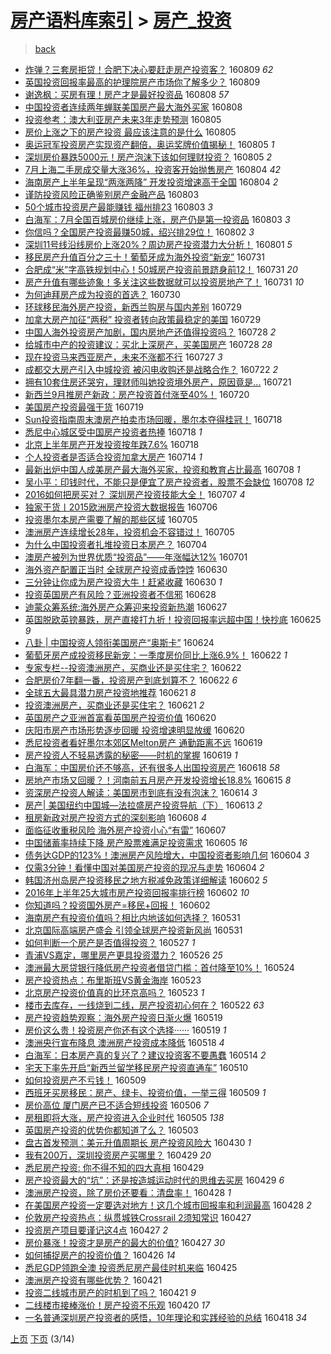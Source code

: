 [房产语料库索引](../../README.md)  > [房产_投资](房产_投资.md)
====
> [back](../README.md)

- [炸弹？三套房拒贷！合肥下决心要赶走房产投资客？](http://jkwz.applinzi.com/ittc/6864412606844109829.html#%E7%82%B8%E5%BC%B9%EF%BC%9F%E4%B8%89%E5%A5%97%E6%88%BF%E6%8B%92%E8%B4%B7%EF%BC%81%E5%90%88%E8%82%A5%E4%B8%8B%E5%86%B3%E5%BF%83%E8%A6%81%E8%B5%B6%E8%B5%B0%E6%88%BF%E4%BA%A7%E6%8A%95%E8%B5%84%E5%AE%A2%EF%BC%9F) 160809 *62* 
- [英国投资回报率最高的护理院房产市场你了解多少？](http://jkwz.applinzi.com/ittc/6864347863479485445.html#%E8%8B%B1%E5%9B%BD%E6%8A%95%E8%B5%84%E5%9B%9E%E6%8A%A5%E7%8E%87%E6%9C%80%E9%AB%98%E7%9A%84%E6%8A%A4%E7%90%86%E9%99%A2%E6%88%BF%E4%BA%A7%E5%B8%82%E5%9C%BA%E4%BD%A0%E4%BA%86%E8%A7%A3%E5%A4%9A%E5%B0%91%EF%BC%9F) 160809  
- [谢逸枫：买房有理！房产才是最好投资品](http://jkwz.applinzi.com/ittc/6864132420646994948.html#%E8%B0%A2%E9%80%B8%E6%9E%AB%EF%BC%9A%E4%B9%B0%E6%88%BF%E6%9C%89%E7%90%86%EF%BC%81%E6%88%BF%E4%BA%A7%E6%89%8D%E6%98%AF%E6%9C%80%E5%A5%BD%E6%8A%95%E8%B5%84%E5%93%81) 160808 *57* 
- [中国投资者连续两年蝉联美国房产最大海外买家](http://jkwz.applinzi.com/ittc/6863938115009528837.html#%E4%B8%AD%E5%9B%BD%E6%8A%95%E8%B5%84%E8%80%85%E8%BF%9E%E7%BB%AD%E4%B8%A4%E5%B9%B4%E8%9D%89%E8%81%94%E7%BE%8E%E5%9B%BD%E6%88%BF%E4%BA%A7%E6%9C%80%E5%A4%A7%E6%B5%B7%E5%A4%96%E4%B9%B0%E5%AE%B6) 160808  
- [投资参考：澳大利亚房产未来3年走势预测](http://jkwz.applinzi.com/ittc/6862942185233843205.html#%E6%8A%95%E8%B5%84%E5%8F%82%E8%80%83%EF%BC%9A%E6%BE%B3%E5%A4%A7%E5%88%A9%E4%BA%9A%E6%88%BF%E4%BA%A7%E6%9C%AA%E6%9D%A53%E5%B9%B4%E8%B5%B0%E5%8A%BF%E9%A2%84%E6%B5%8B) 160805  
- [房价上涨之下的房产投资 最应该注意的是什么](http://jkwz.applinzi.com/ittc/6862919221905982468.html#%E6%88%BF%E4%BB%B7%E4%B8%8A%E6%B6%A8%E4%B9%8B%E4%B8%8B%E7%9A%84%E6%88%BF%E4%BA%A7%E6%8A%95%E8%B5%84+%E6%9C%80%E5%BA%94%E8%AF%A5%E6%B3%A8%E6%84%8F%E7%9A%84%E6%98%AF%E4%BB%80%E4%B9%88) 160805  
- [奥运冠军投资房产实现资产翻倍，奥运奖牌价值揭秘！](http://jkwz.applinzi.com/ittc/6862889797898732549.html#%E5%A5%A5%E8%BF%90%E5%86%A0%E5%86%9B%E6%8A%95%E8%B5%84%E6%88%BF%E4%BA%A7%E5%AE%9E%E7%8E%B0%E8%B5%84%E4%BA%A7%E7%BF%BB%E5%80%8D%EF%BC%8C%E5%A5%A5%E8%BF%90%E5%A5%96%E7%89%8C%E4%BB%B7%E5%80%BC%E6%8F%AD%E7%A7%98%EF%BC%81) 160805 *1* 
- [深圳房价暴跌5000元！房产泡沫下该如何理财投资？](http://jkwz.applinzi.com/ittc/6862863074914206725.html#%E6%B7%B1%E5%9C%B3%E6%88%BF%E4%BB%B7%E6%9A%B4%E8%B7%8C5000%E5%85%83%EF%BC%81%E6%88%BF%E4%BA%A7%E6%B3%A1%E6%B2%AB%E4%B8%8B%E8%AF%A5%E5%A6%82%E4%BD%95%E7%90%86%E8%B4%A2%E6%8A%95%E8%B5%84%EF%BC%9F) 160805 *2* 
- [7月上海二手房成交量大涨36%，投资客开始抛售房产](http://jkwz.applinzi.com/ittc/6862615115144365061.html#7%E6%9C%88%E4%B8%8A%E6%B5%B7%E4%BA%8C%E6%89%8B%E6%88%BF%E6%88%90%E4%BA%A4%E9%87%8F%E5%A4%A7%E6%B6%A836%25%EF%BC%8C%E6%8A%95%E8%B5%84%E5%AE%A2%E5%BC%80%E5%A7%8B%E6%8A%9B%E5%94%AE%E6%88%BF%E4%BA%A7) 160804 *42* 
- [海南房产上半年呈现“两涨两降” 开发投资增速高于全国](http://jkwz.applinzi.com/ittc/6862545417149088772.html#%E6%B5%B7%E5%8D%97%E6%88%BF%E4%BA%A7%E4%B8%8A%E5%8D%8A%E5%B9%B4%E5%91%88%E7%8E%B0%E2%80%9C%E4%B8%A4%E6%B6%A8%E4%B8%A4%E9%99%8D%E2%80%9D+%E5%BC%80%E5%8F%91%E6%8A%95%E8%B5%84%E5%A2%9E%E9%80%9F%E9%AB%98%E4%BA%8E%E5%85%A8%E5%9B%BD) 160804 *2* 
- [谨防投资风险正确鉴别房产金融产品](http://jkwz.applinzi.com/ittc/6862242965610824709.html#%E8%B0%A8%E9%98%B2%E6%8A%95%E8%B5%84%E9%A3%8E%E9%99%A9%E6%AD%A3%E7%A1%AE%E9%89%B4%E5%88%AB%E6%88%BF%E4%BA%A7%E9%87%91%E8%9E%8D%E4%BA%A7%E5%93%81) 160803  
- [50个城市投资房产最能赚钱 福州排23](http://jkwz.applinzi.com/ittc/6862197575331087365.html#50%E4%B8%AA%E5%9F%8E%E5%B8%82%E6%8A%95%E8%B5%84%E6%88%BF%E4%BA%A7%E6%9C%80%E8%83%BD%E8%B5%9A%E9%92%B1+%E7%A6%8F%E5%B7%9E%E6%8E%9223) 160803 *3* 
- [白海军：7月全国百城房价继续上涨，房产仍是第一投资品](http://jkwz.applinzi.com/ittc/6861852906478896133.html#%E7%99%BD%E6%B5%B7%E5%86%9B%EF%BC%9A7%E6%9C%88%E5%85%A8%E5%9B%BD%E7%99%BE%E5%9F%8E%E6%88%BF%E4%BB%B7%E7%BB%A7%E7%BB%AD%E4%B8%8A%E6%B6%A8%EF%BC%8C%E6%88%BF%E4%BA%A7%E4%BB%8D%E6%98%AF%E7%AC%AC%E4%B8%80%E6%8A%95%E8%B5%84%E5%93%81) 160803 *3* 
- [你信吗？全国房产投资最赚50城，绍兴排29位！](http://jkwz.applinzi.com/ittc/6861892570417988612.html#%E4%BD%A0%E4%BF%A1%E5%90%97%EF%BC%9F%E5%85%A8%E5%9B%BD%E6%88%BF%E4%BA%A7%E6%8A%95%E8%B5%84%E6%9C%80%E8%B5%9A50%E5%9F%8E%EF%BC%8C%E7%BB%8D%E5%85%B4%E6%8E%9229%E4%BD%8D%EF%BC%81) 160802 *3* 
- [深圳11号线沿线房价上涨20%？周边房产投资潜力大分析！](http://jkwz.applinzi.com/ittc/6861443923783975941.html#%E6%B7%B1%E5%9C%B311%E5%8F%B7%E7%BA%BF%E6%B2%BF%E7%BA%BF%E6%88%BF%E4%BB%B7%E4%B8%8A%E6%B6%A820%25%EF%BC%9F%E5%91%A8%E8%BE%B9%E6%88%BF%E4%BA%A7%E6%8A%95%E8%B5%84%E6%BD%9C%E5%8A%9B%E5%A4%A7%E5%88%86%E6%9E%90%EF%BC%81) 160801 *5* 
- [移民房产升值百分之三十！葡萄牙成为海外投资“新宠”](http://jkwz.applinzi.com/ittc/6861164095931417604.html#%E7%A7%BB%E6%B0%91%E6%88%BF%E4%BA%A7%E5%8D%87%E5%80%BC%E7%99%BE%E5%88%86%E4%B9%8B%E4%B8%89%E5%8D%81%EF%BC%81%E8%91%A1%E8%90%84%E7%89%99%E6%88%90%E4%B8%BA%E6%B5%B7%E5%A4%96%E6%8A%95%E8%B5%84%E2%80%9C%E6%96%B0%E5%AE%A0%E2%80%9D) 160731  
- [合肥成“米”字高铁规划中心！50城房产投资前景跻身前12！](http://jkwz.applinzi.com/ittc/6861149916201747461.html#%E5%90%88%E8%82%A5%E6%88%90%E2%80%9C%E7%B1%B3%E2%80%9D%E5%AD%97%E9%AB%98%E9%93%81%E8%A7%84%E5%88%92%E4%B8%AD%E5%BF%83%EF%BC%8150%E5%9F%8E%E6%88%BF%E4%BA%A7%E6%8A%95%E8%B5%84%E5%89%8D%E6%99%AF%E8%B7%BB%E8%BA%AB%E5%89%8D12%EF%BC%81) 160731 *20* 
- [房产升值有哪些迹象！多关注这些数据就可以投资房地产了！](http://jkwz.applinzi.com/ittc/6860945675797398532.html#%E6%88%BF%E4%BA%A7%E5%8D%87%E5%80%BC%E6%9C%89%E5%93%AA%E4%BA%9B%E8%BF%B9%E8%B1%A1%EF%BC%81%E5%A4%9A%E5%85%B3%E6%B3%A8%E8%BF%99%E4%BA%9B%E6%95%B0%E6%8D%AE%E5%B0%B1%E5%8F%AF%E4%BB%A5%E6%8A%95%E8%B5%84%E6%88%BF%E5%9C%B0%E4%BA%A7%E4%BA%86%EF%BC%81) 160731 *10* 
- [为何迪拜房产成为投资的首选？](http://jkwz.applinzi.com/ittc/6860282042872497156.html#%E4%B8%BA%E4%BD%95%E8%BF%AA%E6%8B%9C%E6%88%BF%E4%BA%A7%E6%88%90%E4%B8%BA%E6%8A%95%E8%B5%84%E7%9A%84%E9%A6%96%E9%80%89%EF%BC%9F) 160730  
- [环球移民海外房产投资，新西兰购房与国内差别](http://jkwz.applinzi.com/ittc/6860269496002151429.html#%E7%8E%AF%E7%90%83%E7%A7%BB%E6%B0%91%E6%B5%B7%E5%A4%96%E6%88%BF%E4%BA%A7%E6%8A%95%E8%B5%84%EF%BC%8C%E6%96%B0%E8%A5%BF%E5%85%B0%E8%B4%AD%E6%88%BF%E4%B8%8E%E5%9B%BD%E5%86%85%E5%B7%AE%E5%88%AB) 160729  
- [加拿大房产加征“两税” 投资者转向政策最稳定的美国](http://jkwz.applinzi.com/ittc/6860247472567485445.html#%E5%8A%A0%E6%8B%BF%E5%A4%A7%E6%88%BF%E4%BA%A7%E5%8A%A0%E5%BE%81%E2%80%9C%E4%B8%A4%E7%A8%8E%E2%80%9D+%E6%8A%95%E8%B5%84%E8%80%85%E8%BD%AC%E5%90%91%E6%94%BF%E7%AD%96%E6%9C%80%E7%A8%B3%E5%AE%9A%E7%9A%84%E7%BE%8E%E5%9B%BD) 160729  
- [中国人海外投资房产加剧，国内房地产还值得投资吗？](http://jkwz.applinzi.com/ittc/6859857188994155524.html#%E4%B8%AD%E5%9B%BD%E4%BA%BA%E6%B5%B7%E5%A4%96%E6%8A%95%E8%B5%84%E6%88%BF%E4%BA%A7%E5%8A%A0%E5%89%A7%EF%BC%8C%E5%9B%BD%E5%86%85%E6%88%BF%E5%9C%B0%E4%BA%A7%E8%BF%98%E5%80%BC%E5%BE%97%E6%8A%95%E8%B5%84%E5%90%97%EF%BC%9F) 160728 *2* 
- [给城市中产的投资建议：买北上深房产，买美国房产](http://jkwz.applinzi.com/ittc/6859582984742765572.html#%E7%BB%99%E5%9F%8E%E5%B8%82%E4%B8%AD%E4%BA%A7%E7%9A%84%E6%8A%95%E8%B5%84%E5%BB%BA%E8%AE%AE%EF%BC%9A%E4%B9%B0%E5%8C%97%E4%B8%8A%E6%B7%B1%E6%88%BF%E4%BA%A7%EF%BC%8C%E4%B9%B0%E7%BE%8E%E5%9B%BD%E6%88%BF%E4%BA%A7) 160728 *28* 
- [现在投资马来西亚房产，未来不涨都不行](http://jkwz.applinzi.com/ittc/6859493815299343364.html#%E7%8E%B0%E5%9C%A8%E6%8A%95%E8%B5%84%E9%A9%AC%E6%9D%A5%E8%A5%BF%E4%BA%9A%E6%88%BF%E4%BA%A7%EF%BC%8C%E6%9C%AA%E6%9D%A5%E4%B8%8D%E6%B6%A8%E9%83%BD%E4%B8%8D%E8%A1%8C) 160727 *3* 
- [成都交大房产引入中城投资 被闪电收购还是战略合作？](http://jkwz.applinzi.com/ittc/6857799694910227461.html#%E6%88%90%E9%83%BD%E4%BA%A4%E5%A4%A7%E6%88%BF%E4%BA%A7%E5%BC%95%E5%85%A5%E4%B8%AD%E5%9F%8E%E6%8A%95%E8%B5%84+%E8%A2%AB%E9%97%AA%E7%94%B5%E6%94%B6%E8%B4%AD%E8%BF%98%E6%98%AF%E6%88%98%E7%95%A5%E5%90%88%E4%BD%9C%EF%BC%9F) 160722 *2* 
- [拥有10套住房还哭穷，理财师叫她投资境外房产，原因竟是...](http://jkwz.applinzi.com/ittc/6857354310329041925.html#%E6%8B%A5%E6%9C%8910%E5%A5%97%E4%BD%8F%E6%88%BF%E8%BF%98%E5%93%AD%E7%A9%B7%EF%BC%8C%E7%90%86%E8%B4%A2%E5%B8%88%E5%8F%AB%E5%A5%B9%E6%8A%95%E8%B5%84%E5%A2%83%E5%A4%96%E6%88%BF%E4%BA%A7%EF%BC%8C%E5%8E%9F%E5%9B%A0%E7%AB%9F%E6%98%AF...) 160721  
- [新西兰9月推房产新政：房产投资首付涨至40%！](http://jkwz.applinzi.com/ittc/6856983173313070085.html#%E6%96%B0%E8%A5%BF%E5%85%B09%E6%9C%88%E6%8E%A8%E6%88%BF%E4%BA%A7%E6%96%B0%E6%94%BF%EF%BC%9A%E6%88%BF%E4%BA%A7%E6%8A%95%E8%B5%84%E9%A6%96%E4%BB%98%E6%B6%A8%E8%87%B340%25%EF%BC%81) 160720  
- [美国房产投资最强干货](http://jkwz.applinzi.com/ittc/6856516445428777989.html#%E7%BE%8E%E5%9B%BD%E6%88%BF%E4%BA%A7%E6%8A%95%E8%B5%84%E6%9C%80%E5%BC%BA%E5%B9%B2%E8%B4%A7) 160719  
- [Sun投资指南周末澳房产拍卖市场回暖，墨尔本夺得桂冠！](http://jkwz.applinzi.com/ittc/6856270979516597253.html#Sun%E6%8A%95%E8%B5%84%E6%8C%87%E5%8D%97%E5%91%A8%E6%9C%AB%E6%BE%B3%E6%88%BF%E4%BA%A7%E6%8B%8D%E5%8D%96%E5%B8%82%E5%9C%BA%E5%9B%9E%E6%9A%96%EF%BC%8C%E5%A2%A8%E5%B0%94%E6%9C%AC%E5%A4%BA%E5%BE%97%E6%A1%82%E5%86%A0%EF%BC%81) 160718  
- [悉尼中心城区受中国房产投资者热捧](http://jkwz.applinzi.com/ittc/6856250514697880581.html#%E6%82%89%E5%B0%BC%E4%B8%AD%E5%BF%83%E5%9F%8E%E5%8C%BA%E5%8F%97%E4%B8%AD%E5%9B%BD%E6%88%BF%E4%BA%A7%E6%8A%95%E8%B5%84%E8%80%85%E7%83%AD%E6%8D%A7) 160718 *1* 
- [北京上半年房产开发投资按年跌7.6%](http://jkwz.applinzi.com/ittc/6856107083359060996.html#%E5%8C%97%E4%BA%AC%E4%B8%8A%E5%8D%8A%E5%B9%B4%E6%88%BF%E4%BA%A7%E5%BC%80%E5%8F%91%E6%8A%95%E8%B5%84%E6%8C%89%E5%B9%B4%E8%B7%8C7.6%25) 160718  
- [个人投资者是否适合投资加拿大房产](http://jkwz.applinzi.com/ittc/6854640794933396485.html#%E4%B8%AA%E4%BA%BA%E6%8A%95%E8%B5%84%E8%80%85%E6%98%AF%E5%90%A6%E9%80%82%E5%90%88%E6%8A%95%E8%B5%84%E5%8A%A0%E6%8B%BF%E5%A4%A7%E6%88%BF%E4%BA%A7) 160714 *1* 
- [最新出炉中国人成美房产最大海外买家，投资和教育占比最高](http://jkwz.applinzi.com/ittc/6852505378000208901.html#%E6%9C%80%E6%96%B0%E5%87%BA%E7%82%89%E4%B8%AD%E5%9B%BD%E4%BA%BA%E6%88%90%E7%BE%8E%E6%88%BF%E4%BA%A7%E6%9C%80%E5%A4%A7%E6%B5%B7%E5%A4%96%E4%B9%B0%E5%AE%B6%EF%BC%8C%E6%8A%95%E8%B5%84%E5%92%8C%E6%95%99%E8%82%B2%E5%8D%A0%E6%AF%94%E6%9C%80%E9%AB%98) 160708 *1* 
- [吴小平：印钱时代，不能只是便宜了房产投资者，股票不会缺位](http://jkwz.applinzi.com/ittc/6852477025880900613.html#%E5%90%B4%E5%B0%8F%E5%B9%B3%EF%BC%9A%E5%8D%B0%E9%92%B1%E6%97%B6%E4%BB%A3%EF%BC%8C%E4%B8%8D%E8%83%BD%E5%8F%AA%E6%98%AF%E4%BE%BF%E5%AE%9C%E4%BA%86%E6%88%BF%E4%BA%A7%E6%8A%95%E8%B5%84%E8%80%85%EF%BC%8C%E8%82%A1%E7%A5%A8%E4%B8%8D%E4%BC%9A%E7%BC%BA%E4%BD%8D) 160708 *12* 
- [2016如何把房买对？ 深圳房产投资技能大全！](http://jkwz.applinzi.com/ittc/6852172722918130692.html#2016%E5%A6%82%E4%BD%95%E6%8A%8A%E6%88%BF%E4%B9%B0%E5%AF%B9%EF%BC%9F+%E6%B7%B1%E5%9C%B3%E6%88%BF%E4%BA%A7%E6%8A%95%E8%B5%84%E6%8A%80%E8%83%BD%E5%A4%A7%E5%85%A8%EF%BC%81) 160707 *4* 
- [独家干货丨2015欧洲房产投资大数据报告](http://jkwz.applinzi.com/ittc/6848091087541109764.html#%E7%8B%AC%E5%AE%B6%E5%B9%B2%E8%B4%A7%E4%B8%A82015%E6%AC%A7%E6%B4%B2%E6%88%BF%E4%BA%A7%E6%8A%95%E8%B5%84%E5%A4%A7%E6%95%B0%E6%8D%AE%E6%8A%A5%E5%91%8A) 160706  
- [投资墨尔本房产需要了解的那些区域](http://jkwz.applinzi.com/ittc/6851363058076877828.html#%E6%8A%95%E8%B5%84%E5%A2%A8%E5%B0%94%E6%9C%AC%E6%88%BF%E4%BA%A7%E9%9C%80%E8%A6%81%E4%BA%86%E8%A7%A3%E7%9A%84%E9%82%A3%E4%BA%9B%E5%8C%BA%E5%9F%9F) 160705  
- [澳洲房产连续增长28年，投资机会不容错过！](http://jkwz.applinzi.com/ittc/6851419300400989188.html#%E6%BE%B3%E6%B4%B2%E6%88%BF%E4%BA%A7%E8%BF%9E%E7%BB%AD%E5%A2%9E%E9%95%BF28%E5%B9%B4%EF%BC%8C%E6%8A%95%E8%B5%84%E6%9C%BA%E4%BC%9A%E4%B8%8D%E5%AE%B9%E9%94%99%E8%BF%87%EF%BC%81) 160705  
- [为什么中国投资者扎堆投资日本房产？](http://jkwz.applinzi.com/ittc/6851043023315796997.html#%E4%B8%BA%E4%BB%80%E4%B9%88%E4%B8%AD%E5%9B%BD%E6%8A%95%E8%B5%84%E8%80%85%E6%89%8E%E5%A0%86%E6%8A%95%E8%B5%84%E6%97%A5%E6%9C%AC%E6%88%BF%E4%BA%A7%EF%BC%9F) 160704  
- [澳房产被列为世界优质“投资品”——年涨幅达12%](http://jkwz.applinzi.com/ittc/6849890861328106501.html#%E6%BE%B3%E6%88%BF%E4%BA%A7%E8%A2%AB%E5%88%97%E4%B8%BA%E4%B8%96%E7%95%8C%E4%BC%98%E8%B4%A8%E2%80%9C%E6%8A%95%E8%B5%84%E5%93%81%E2%80%9D%E2%80%94%E2%80%94%E5%B9%B4%E6%B6%A8%E5%B9%85%E8%BE%BE12%25) 160701  
- [海外资产配置正当时 全球房产投资成香饽饽](http://jkwz.applinzi.com/ittc/6849455214188561413.html#%E6%B5%B7%E5%A4%96%E8%B5%84%E4%BA%A7%E9%85%8D%E7%BD%AE%E6%AD%A3%E5%BD%93%E6%97%B6+%E5%85%A8%E7%90%83%E6%88%BF%E4%BA%A7%E6%8A%95%E8%B5%84%E6%88%90%E9%A6%99%E9%A5%BD%E9%A5%BD) 160630  
- [三分钟让你成为房产投资大牛！赶紧收藏](http://jkwz.applinzi.com/ittc/6849425481140798469.html#%E4%B8%89%E5%88%86%E9%92%9F%E8%AE%A9%E4%BD%A0%E6%88%90%E4%B8%BA%E6%88%BF%E4%BA%A7%E6%8A%95%E8%B5%84%E5%A4%A7%E7%89%9B%EF%BC%81%E8%B5%B6%E7%B4%A7%E6%94%B6%E8%97%8F) 160630 *1* 
- [投资英国房产有风险？亚洲投资者不信邪](http://jkwz.applinzi.com/ittc/6848744707051750404.html#%E6%8A%95%E8%B5%84%E8%8B%B1%E5%9B%BD%E6%88%BF%E4%BA%A7%E6%9C%89%E9%A3%8E%E9%99%A9%EF%BC%9F%E4%BA%9A%E6%B4%B2%E6%8A%95%E8%B5%84%E8%80%85%E4%B8%8D%E4%BF%A1%E9%82%AA) 160628  
- [迪蒙众筹系统:海外房产众筹迎来投资新热潮](http://jkwz.applinzi.com/ittc/6848342872524588036.html#%E8%BF%AA%E8%92%99%E4%BC%97%E7%AD%B9%E7%B3%BB%E7%BB%9F%3A%E6%B5%B7%E5%A4%96%E6%88%BF%E4%BA%A7%E4%BC%97%E7%AD%B9%E8%BF%8E%E6%9D%A5%E6%8A%95%E8%B5%84%E6%96%B0%E7%83%AD%E6%BD%AE) 160627  
- [英国脱欧英镑暴跌，房产直接打九折！投资回报率远超中国！快抄底](http://jkwz.applinzi.com/ittc/6847703667108742149.html#%E8%8B%B1%E5%9B%BD%E8%84%B1%E6%AC%A7%E8%8B%B1%E9%95%91%E6%9A%B4%E8%B7%8C%EF%BC%8C%E6%88%BF%E4%BA%A7%E7%9B%B4%E6%8E%A5%E6%89%93%E4%B9%9D%E6%8A%98%EF%BC%81%E6%8A%95%E8%B5%84%E5%9B%9E%E6%8A%A5%E7%8E%87%E8%BF%9C%E8%B6%85%E4%B8%AD%E5%9B%BD%EF%BC%81%E5%BF%AB%E6%8A%84%E5%BA%95) 160625 *9* 
- [八卦 | 中国投资人领衔美国房产“奥斯卡”](http://jkwz.applinzi.com/ittc/6847316163591406596.html#%E5%85%AB%E5%8D%A6+%7C+%E4%B8%AD%E5%9B%BD%E6%8A%95%E8%B5%84%E4%BA%BA%E9%A2%86%E8%A1%94%E7%BE%8E%E5%9B%BD%E6%88%BF%E4%BA%A7%E2%80%9C%E5%A5%A5%E6%96%AF%E5%8D%A1%E2%80%9D) 160624  
- [葡萄牙房产成投资移民新宠：一季度房价同比上涨6.9%！](http://jkwz.applinzi.com/ittc/6846593245416784901.html#%E8%91%A1%E8%90%84%E7%89%99%E6%88%BF%E4%BA%A7%E6%88%90%E6%8A%95%E8%B5%84%E7%A7%BB%E6%B0%91%E6%96%B0%E5%AE%A0%EF%BC%9A%E4%B8%80%E5%AD%A3%E5%BA%A6%E6%88%BF%E4%BB%B7%E5%90%8C%E6%AF%94%E4%B8%8A%E6%B6%A86.9%25%EF%BC%81) 160622 *1* 
- [专家专栏--投资澳洲房产，买商业还是买住宅？](http://jkwz.applinzi.com/ittc/6846120701689594885.html#%E4%B8%93%E5%AE%B6%E4%B8%93%E6%A0%8F--%E6%8A%95%E8%B5%84%E6%BE%B3%E6%B4%B2%E6%88%BF%E4%BA%A7%EF%BC%8C%E4%B9%B0%E5%95%86%E4%B8%9A%E8%BF%98%E6%98%AF%E4%B9%B0%E4%BD%8F%E5%AE%85%EF%BC%9F) 160622  
- [合肥房价7年翻一番，投资房产到底划算不？](http://jkwz.applinzi.com/ittc/6846489444647175172.html#%E5%90%88%E8%82%A5%E6%88%BF%E4%BB%B77%E5%B9%B4%E7%BF%BB%E4%B8%80%E7%95%AA%EF%BC%8C%E6%8A%95%E8%B5%84%E6%88%BF%E4%BA%A7%E5%88%B0%E5%BA%95%E5%88%92%E7%AE%97%E4%B8%8D%EF%BC%9F) 160622 *6* 
- [全球五大最具潜力房产投资地推荐](http://jkwz.applinzi.com/ittc/6846285885448127493.html#%E5%85%A8%E7%90%83%E4%BA%94%E5%A4%A7%E6%9C%80%E5%85%B7%E6%BD%9C%E5%8A%9B%E6%88%BF%E4%BA%A7%E6%8A%95%E8%B5%84%E5%9C%B0%E6%8E%A8%E8%8D%90) 160621 *8* 
- [投资澳洲房产，买商业还是买住宅？](http://jkwz.applinzi.com/ittc/6846102689976681477.html#%E6%8A%95%E8%B5%84%E6%BE%B3%E6%B4%B2%E6%88%BF%E4%BA%A7%EF%BC%8C%E4%B9%B0%E5%95%86%E4%B8%9A%E8%BF%98%E6%98%AF%E4%B9%B0%E4%BD%8F%E5%AE%85%EF%BC%9F) 160621 *2* 
- [英国房产之亚洲首富看英国房产投资价值](http://jkwz.applinzi.com/ittc/6845853343834178565.html#%E8%8B%B1%E5%9B%BD%E6%88%BF%E4%BA%A7%E4%B9%8B%E4%BA%9A%E6%B4%B2%E9%A6%96%E5%AF%8C%E7%9C%8B%E8%8B%B1%E5%9B%BD%E6%88%BF%E4%BA%A7%E6%8A%95%E8%B5%84%E4%BB%B7%E5%80%BC) 160620  
- [庆阳市房产市场形势逐步回暖 投资增速明显放缓](http://jkwz.applinzi.com/ittc/6845837620642579460.html#%E5%BA%86%E9%98%B3%E5%B8%82%E6%88%BF%E4%BA%A7%E5%B8%82%E5%9C%BA%E5%BD%A2%E5%8A%BF%E9%80%90%E6%AD%A5%E5%9B%9E%E6%9A%96+%E6%8A%95%E8%B5%84%E5%A2%9E%E9%80%9F%E6%98%8E%E6%98%BE%E6%94%BE%E7%BC%93) 160620  
- [悉尼投资者看好墨尔本郊区Melton房产 通勤距离不远](http://jkwz.applinzi.com/ittc/6845573791778079749.html#%E6%82%89%E5%B0%BC%E6%8A%95%E8%B5%84%E8%80%85%E7%9C%8B%E5%A5%BD%E5%A2%A8%E5%B0%94%E6%9C%AC%E9%83%8A%E5%8C%BAMelton%E6%88%BF%E4%BA%A7+%E9%80%9A%E5%8B%A4%E8%B7%9D%E7%A6%BB%E4%B8%8D%E8%BF%9C) 160619  
- [房产投资人不轻易透露的秘密——时机的掌握](http://jkwz.applinzi.com/ittc/6845566024883373060.html#%E6%88%BF%E4%BA%A7%E6%8A%95%E8%B5%84%E4%BA%BA%E4%B8%8D%E8%BD%BB%E6%98%93%E9%80%8F%E9%9C%B2%E7%9A%84%E7%A7%98%E5%AF%86%E2%80%94%E2%80%94%E6%97%B6%E6%9C%BA%E7%9A%84%E6%8E%8C%E6%8F%A1) 160619 *1* 
- [白海军：中国房价还不够高，还有很多人出国投资房产](http://jkwz.applinzi.com/ittc/6845083372438946821.html#%E7%99%BD%E6%B5%B7%E5%86%9B%EF%BC%9A%E4%B8%AD%E5%9B%BD%E6%88%BF%E4%BB%B7%E8%BF%98%E4%B8%8D%E5%A4%9F%E9%AB%98%EF%BC%8C%E8%BF%98%E6%9C%89%E5%BE%88%E5%A4%9A%E4%BA%BA%E5%87%BA%E5%9B%BD%E6%8A%95%E8%B5%84%E6%88%BF%E4%BA%A7) 160618 *58* 
- [房地产市场又回暖？！河南前五月房产开发投资增长18.8%](http://jkwz.applinzi.com/ittc/6844006916619240453.html#%E6%88%BF%E5%9C%B0%E4%BA%A7%E5%B8%82%E5%9C%BA%E5%8F%88%E5%9B%9E%E6%9A%96%EF%BC%9F%EF%BC%81%E6%B2%B3%E5%8D%97%E5%89%8D%E4%BA%94%E6%9C%88%E6%88%BF%E4%BA%A7%E5%BC%80%E5%8F%91%E6%8A%95%E8%B5%84%E5%A2%9E%E9%95%BF18.8%25) 160615 *8* 
- [资深房产投资人解读：美国房市到底有没有泡沫？](http://jkwz.applinzi.com/ittc/6843533798377260037.html#%E8%B5%84%E6%B7%B1%E6%88%BF%E4%BA%A7%E6%8A%95%E8%B5%84%E4%BA%BA%E8%A7%A3%E8%AF%BB%EF%BC%9A%E7%BE%8E%E5%9B%BD%E6%88%BF%E5%B8%82%E5%88%B0%E5%BA%95%E6%9C%89%E6%B2%A1%E6%9C%89%E6%B3%A1%E6%B2%AB%EF%BC%9F) 160614 *3* 
- [房产| 美国纽约中国城—法拉盛房产投资导航（下）](http://jkwz.applinzi.com/ittc/6843336470559196164.html#%E6%88%BF%E4%BA%A7%7C+%E7%BE%8E%E5%9B%BD%E7%BA%BD%E7%BA%A6%E4%B8%AD%E5%9B%BD%E5%9F%8E%E2%80%94%E6%B3%95%E6%8B%89%E7%9B%9B%E6%88%BF%E4%BA%A7%E6%8A%95%E8%B5%84%E5%AF%BC%E8%88%AA%EF%BC%88%E4%B8%8B%EF%BC%89) 160613 *2* 
- [租房新政对房产投资方式的深刻影响](http://jkwz.applinzi.com/ittc/6841300982709093381.html#%E7%A7%9F%E6%88%BF%E6%96%B0%E6%94%BF%E5%AF%B9%E6%88%BF%E4%BA%A7%E6%8A%95%E8%B5%84%E6%96%B9%E5%BC%8F%E7%9A%84%E6%B7%B1%E5%88%BB%E5%BD%B1%E5%93%8D) 160608 *4* 
- [面临征收重税风险 海外房产投资小心“有雷”](http://jkwz.applinzi.com/ittc/6840927141679858692.html#%E9%9D%A2%E4%B8%B4%E5%BE%81%E6%94%B6%E9%87%8D%E7%A8%8E%E9%A3%8E%E9%99%A9+%E6%B5%B7%E5%A4%96%E6%88%BF%E4%BA%A7%E6%8A%95%E8%B5%84%E5%B0%8F%E5%BF%83%E2%80%9C%E6%9C%89%E9%9B%B7%E2%80%9D) 160607  
- [中国储蓄率持续下降 房产股票难满足投资需求](http://jkwz.applinzi.com/ittc/6840189760802653189.html#%E4%B8%AD%E5%9B%BD%E5%82%A8%E8%93%84%E7%8E%87%E6%8C%81%E7%BB%AD%E4%B8%8B%E9%99%8D+%E6%88%BF%E4%BA%A7%E8%82%A1%E7%A5%A8%E9%9A%BE%E6%BB%A1%E8%B6%B3%E6%8A%95%E8%B5%84%E9%9C%80%E6%B1%82) 160605 *16* 
- [债务达GDP的123%！澳洲房产风险增大，中国投资者影响几何](http://jkwz.applinzi.com/ittc/6839889209258935301.html#%E5%80%BA%E5%8A%A1%E8%BE%BEGDP%E7%9A%84123%25%EF%BC%81%E6%BE%B3%E6%B4%B2%E6%88%BF%E4%BA%A7%E9%A3%8E%E9%99%A9%E5%A2%9E%E5%A4%A7%EF%BC%8C%E4%B8%AD%E5%9B%BD%E6%8A%95%E8%B5%84%E8%80%85%E5%BD%B1%E5%93%8D%E5%87%A0%E4%BD%95) 160604 *3* 
- [仅需3分钟！看懂中国对美国房产投资的现况与走势](http://jkwz.applinzi.com/ittc/6839843974709511172.html#%E4%BB%85%E9%9C%803%E5%88%86%E9%92%9F%EF%BC%81%E7%9C%8B%E6%87%82%E4%B8%AD%E5%9B%BD%E5%AF%B9%E7%BE%8E%E5%9B%BD%E6%88%BF%E4%BA%A7%E6%8A%95%E8%B5%84%E7%9A%84%E7%8E%B0%E5%86%B5%E4%B8%8E%E8%B5%B0%E5%8A%BF) 160604 *2* 
- [韩国济州岛房产投资移民之地方税减免政策详细解读](http://jkwz.applinzi.com/ittc/6839158981440046084.html#%E9%9F%A9%E5%9B%BD%E6%B5%8E%E5%B7%9E%E5%B2%9B%E6%88%BF%E4%BA%A7%E6%8A%95%E8%B5%84%E7%A7%BB%E6%B0%91%E4%B9%8B%E5%9C%B0%E6%96%B9%E7%A8%8E%E5%87%8F%E5%85%8D%E6%94%BF%E7%AD%96%E8%AF%A6%E7%BB%86%E8%A7%A3%E8%AF%BB) 160602 *5* 
- [2016年上半年25大城市房产投资回报率排行榜](http://jkwz.applinzi.com/ittc/6839150664634336261.html#2016%E5%B9%B4%E4%B8%8A%E5%8D%8A%E5%B9%B425%E5%A4%A7%E5%9F%8E%E5%B8%82%E6%88%BF%E4%BA%A7%E6%8A%95%E8%B5%84%E5%9B%9E%E6%8A%A5%E7%8E%87%E6%8E%92%E8%A1%8C%E6%A6%9C) 160602 *10* 
- [你知道吗？投资国外房产=移民+回报！](http://jkwz.applinzi.com/ittc/6839067399260996613.html#%E4%BD%A0%E7%9F%A5%E9%81%93%E5%90%97%EF%BC%9F%E6%8A%95%E8%B5%84%E5%9B%BD%E5%A4%96%E6%88%BF%E4%BA%A7%3D%E7%A7%BB%E6%B0%91%2B%E5%9B%9E%E6%8A%A5%EF%BC%81) 160602  
- [海南房产有投资价值吗？相比内地该如何选择？](http://jkwz.applinzi.com/ittc/6838392192330368005.html#%E6%B5%B7%E5%8D%97%E6%88%BF%E4%BA%A7%E6%9C%89%E6%8A%95%E8%B5%84%E4%BB%B7%E5%80%BC%E5%90%97%EF%BC%9F%E7%9B%B8%E6%AF%94%E5%86%85%E5%9C%B0%E8%AF%A5%E5%A6%82%E4%BD%95%E9%80%89%E6%8B%A9%EF%BC%9F) 160531  
- [北京国际高端房产盛会 引领全球房产投资新风尚](http://jkwz.applinzi.com/ittc/6838082281566372869.html#%E5%8C%97%E4%BA%AC%E5%9B%BD%E9%99%85%E9%AB%98%E7%AB%AF%E6%88%BF%E4%BA%A7%E7%9B%9B%E4%BC%9A+%E5%BC%95%E9%A2%86%E5%85%A8%E7%90%83%E6%88%BF%E4%BA%A7%E6%8A%95%E8%B5%84%E6%96%B0%E9%A3%8E%E5%B0%9A) 160531  
- [如何判断一个房产是否值得投资？](http://jkwz.applinzi.com/ittc/6836826476879807492.html#%E5%A6%82%E4%BD%95%E5%88%A4%E6%96%AD%E4%B8%80%E4%B8%AA%E6%88%BF%E4%BA%A7%E6%98%AF%E5%90%A6%E5%80%BC%E5%BE%97%E6%8A%95%E8%B5%84%EF%BC%9F) 160527 *1* 
- [青浦VS嘉定，哪里房产更具投资潜力？](http://jkwz.applinzi.com/ittc/6836583722933289988.html#%E9%9D%92%E6%B5%A6VS%E5%98%89%E5%AE%9A%EF%BC%8C%E5%93%AA%E9%87%8C%E6%88%BF%E4%BA%A7%E6%9B%B4%E5%85%B7%E6%8A%95%E8%B5%84%E6%BD%9C%E5%8A%9B%EF%BC%9F) 160526 *25* 
- [澳洲最大房贷银行降低房产投资者借贷门槛：首付降至10%！](http://jkwz.applinzi.com/ittc/6835835849065104388.html#%E6%BE%B3%E6%B4%B2%E6%9C%80%E5%A4%A7%E6%88%BF%E8%B4%B7%E9%93%B6%E8%A1%8C%E9%99%8D%E4%BD%8E%E6%88%BF%E4%BA%A7%E6%8A%95%E8%B5%84%E8%80%85%E5%80%9F%E8%B4%B7%E9%97%A8%E6%A7%9B%EF%BC%9A%E9%A6%96%E4%BB%98%E9%99%8D%E8%87%B310%25%EF%BC%81) 160524  
- [房产投资热点：布里斯班VS黄金海岸](http://jkwz.applinzi.com/ittc/6835480066322334725.html#%E6%88%BF%E4%BA%A7%E6%8A%95%E8%B5%84%E7%83%AD%E7%82%B9%EF%BC%9A%E5%B8%83%E9%87%8C%E6%96%AF%E7%8F%ADVS%E9%BB%84%E9%87%91%E6%B5%B7%E5%B2%B8) 160523  
- [北京房产投资价值真的比环京高吗？](http://jkwz.applinzi.com/ittc/6835460384550814725.html#%E5%8C%97%E4%BA%AC%E6%88%BF%E4%BA%A7%E6%8A%95%E8%B5%84%E4%BB%B7%E5%80%BC%E7%9C%9F%E7%9A%84%E6%AF%94%E7%8E%AF%E4%BA%AC%E9%AB%98%E5%90%97%EF%BC%9F) 160523 *1* 
- [楼市去库存，一线烧到二线，房产投资初心何在？](http://jkwz.applinzi.com/ittc/6834955431658914820.html#%E6%A5%BC%E5%B8%82%E5%8E%BB%E5%BA%93%E5%AD%98%EF%BC%8C%E4%B8%80%E7%BA%BF%E7%83%A7%E5%88%B0%E4%BA%8C%E7%BA%BF%EF%BC%8C%E6%88%BF%E4%BA%A7%E6%8A%95%E8%B5%84%E5%88%9D%E5%BF%83%E4%BD%95%E5%9C%A8%EF%BC%9F) 160522 *63* 
- [房产投资趋势观察：海外房产投资日渐火爆](http://jkwz.applinzi.com/ittc/6833880928975586309.html#%E6%88%BF%E4%BA%A7%E6%8A%95%E8%B5%84%E8%B6%8B%E5%8A%BF%E8%A7%82%E5%AF%9F%EF%BC%9A%E6%B5%B7%E5%A4%96%E6%88%BF%E4%BA%A7%E6%8A%95%E8%B5%84%E6%97%A5%E6%B8%90%E7%81%AB%E7%88%86) 160519  
- [房价这么贵！投资房产你还有这个选择······](http://jkwz.applinzi.com/ittc/6833907589544674309.html#%E6%88%BF%E4%BB%B7%E8%BF%99%E4%B9%88%E8%B4%B5%EF%BC%81%E6%8A%95%E8%B5%84%E6%88%BF%E4%BA%A7%E4%BD%A0%E8%BF%98%E6%9C%89%E8%BF%99%E4%B8%AA%E9%80%89%E6%8B%A9%C2%B7%C2%B7%C2%B7%C2%B7%C2%B7%C2%B7) 160519 *1* 
- [澳洲央行宣布降息 澳洲房产投资成本降低](http://jkwz.applinzi.com/ittc/6833610039084188677.html#%E6%BE%B3%E6%B4%B2%E5%A4%AE%E8%A1%8C%E5%AE%A3%E5%B8%83%E9%99%8D%E6%81%AF+%E6%BE%B3%E6%B4%B2%E6%88%BF%E4%BA%A7%E6%8A%95%E8%B5%84%E6%88%90%E6%9C%AC%E9%99%8D%E4%BD%8E) 160518 *4* 
- [白海军：日本房产真的复兴了？建议投资客不要愚蠢](http://jkwz.applinzi.com/ittc/6831765939242402820.html#%E7%99%BD%E6%B5%B7%E5%86%9B%EF%BC%9A%E6%97%A5%E6%9C%AC%E6%88%BF%E4%BA%A7%E7%9C%9F%E7%9A%84%E5%A4%8D%E5%85%B4%E4%BA%86%EF%BC%9F%E5%BB%BA%E8%AE%AE%E6%8A%95%E8%B5%84%E5%AE%A2%E4%B8%8D%E8%A6%81%E6%84%9A%E8%A0%A2) 160514 *2* 
- [宅天下率先开启“新西兰留学移民房产投资直通车”](http://jkwz.applinzi.com/ittc/6830608577605403653.html#%E5%AE%85%E5%A4%A9%E4%B8%8B%E7%8E%87%E5%85%88%E5%BC%80%E5%90%AF%E2%80%9C%E6%96%B0%E8%A5%BF%E5%85%B0%E7%95%99%E5%AD%A6%E7%A7%BB%E6%B0%91%E6%88%BF%E4%BA%A7%E6%8A%95%E8%B5%84%E7%9B%B4%E9%80%9A%E8%BD%A6%E2%80%9D) 160510  
- [如何投资房产不亏钱！](http://jkwz.applinzi.com/ittc/6830163055782396932.html#%E5%A6%82%E4%BD%95%E6%8A%95%E8%B5%84%E6%88%BF%E4%BA%A7%E4%B8%8D%E4%BA%8F%E9%92%B1%EF%BC%81) 160509  
- [西班牙买房移民：房产、绿卡、投资价值，一举三得](http://jkwz.applinzi.com/ittc/6830156777794307077.html#%E8%A5%BF%E7%8F%AD%E7%89%99%E4%B9%B0%E6%88%BF%E7%A7%BB%E6%B0%91%EF%BC%9A%E6%88%BF%E4%BA%A7%E3%80%81%E7%BB%BF%E5%8D%A1%E3%80%81%E6%8A%95%E8%B5%84%E4%BB%B7%E5%80%BC%EF%BC%8C%E4%B8%80%E4%B8%BE%E4%B8%89%E5%BE%97) 160509 *1* 
- [房价高位 厦门房产已不适合短线投资](http://jkwz.applinzi.com/ittc/6829192058094748677.html#%E6%88%BF%E4%BB%B7%E9%AB%98%E4%BD%8D+%E5%8E%A6%E9%97%A8%E6%88%BF%E4%BA%A7%E5%B7%B2%E4%B8%8D%E9%80%82%E5%90%88%E7%9F%AD%E7%BA%BF%E6%8A%95%E8%B5%84) 160506 *7* 
- [房租即将大涨，房产投资进入企业时代](http://jkwz.applinzi.com/ittc/6828867251490784260.html#%E6%88%BF%E7%A7%9F%E5%8D%B3%E5%B0%86%E5%A4%A7%E6%B6%A8%EF%BC%8C%E6%88%BF%E4%BA%A7%E6%8A%95%E8%B5%84%E8%BF%9B%E5%85%A5%E4%BC%81%E4%B8%9A%E6%97%B6%E4%BB%A3) 160505 *138* 
- [英国房产投资的优势你都知道了么？](http://jkwz.applinzi.com/ittc/6827981656484742148.html#%E8%8B%B1%E5%9B%BD%E6%88%BF%E4%BA%A7%E6%8A%95%E8%B5%84%E7%9A%84%E4%BC%98%E5%8A%BF%E4%BD%A0%E9%83%BD%E7%9F%A5%E9%81%93%E4%BA%86%E4%B9%88%EF%BC%9F) 160503  
- [盘古首发预测：美元升值周期长 房产投资风险大](http://jkwz.applinzi.com/ittc/6826862785107330052.html#%E7%9B%98%E5%8F%A4%E9%A6%96%E5%8F%91%E9%A2%84%E6%B5%8B%EF%BC%9A%E7%BE%8E%E5%85%83%E5%8D%87%E5%80%BC%E5%91%A8%E6%9C%9F%E9%95%BF+%E6%88%BF%E4%BA%A7%E6%8A%95%E8%B5%84%E9%A3%8E%E9%99%A9%E5%A4%A7) 160430 *1* 
- [我有200万，深圳投资房产买哪里？](http://jkwz.applinzi.com/ittc/6826555845034640388.html#%E6%88%91%E6%9C%89200%E4%B8%87%EF%BC%8C%E6%B7%B1%E5%9C%B3%E6%8A%95%E8%B5%84%E6%88%BF%E4%BA%A7%E4%B9%B0%E5%93%AA%E9%87%8C%EF%BC%9F) 160429 *20* 
- [悉尼房产投资: 你不得不知的四大真相](http://jkwz.applinzi.com/ittc/6826508428826379268.html#%E6%82%89%E5%B0%BC%E6%88%BF%E4%BA%A7%E6%8A%95%E8%B5%84%3A+%E4%BD%A0%E4%B8%8D%E5%BE%97%E4%B8%8D%E7%9F%A5%E7%9A%84%E5%9B%9B%E5%A4%A7%E7%9C%9F%E7%9B%B8) 160429  
- [房产投资最大的“坑”：还是按造城运动时代的思维去买房](http://jkwz.applinzi.com/ittc/6826480009367520261.html#%E6%88%BF%E4%BA%A7%E6%8A%95%E8%B5%84%E6%9C%80%E5%A4%A7%E7%9A%84%E2%80%9C%E5%9D%91%E2%80%9D%EF%BC%9A%E8%BF%98%E6%98%AF%E6%8C%89%E9%80%A0%E5%9F%8E%E8%BF%90%E5%8A%A8%E6%97%B6%E4%BB%A3%E7%9A%84%E6%80%9D%E7%BB%B4%E5%8E%BB%E4%B9%B0%E6%88%BF) 160429 *6* 
- [澳洲房产投资，除了房价还要看：清盘率！](http://jkwz.applinzi.com/ittc/6824933471524750340.html#%E6%BE%B3%E6%B4%B2%E6%88%BF%E4%BA%A7%E6%8A%95%E8%B5%84%EF%BC%8C%E9%99%A4%E4%BA%86%E6%88%BF%E4%BB%B7%E8%BF%98%E8%A6%81%E7%9C%8B%EF%BC%9A%E6%B8%85%E7%9B%98%E7%8E%87%EF%BC%81) 160428 *1* 
- [在美国房产投资一定要选对地方！这几个城市回报率和利润最高](http://jkwz.applinzi.com/ittc/6826103346527994885.html#%E5%9C%A8%E7%BE%8E%E5%9B%BD%E6%88%BF%E4%BA%A7%E6%8A%95%E8%B5%84%E4%B8%80%E5%AE%9A%E8%A6%81%E9%80%89%E5%AF%B9%E5%9C%B0%E6%96%B9%EF%BC%81%E8%BF%99%E5%87%A0%E4%B8%AA%E5%9F%8E%E5%B8%82%E5%9B%9E%E6%8A%A5%E7%8E%87%E5%92%8C%E5%88%A9%E6%B6%A6%E6%9C%80%E9%AB%98) 160428 *2* 
- [伦敦房产投资热点：纵贯城铁Crossrail 2须知常识](http://jkwz.applinzi.com/ittc/6825803862082323460.html#%E4%BC%A6%E6%95%A6%E6%88%BF%E4%BA%A7%E6%8A%95%E8%B5%84%E7%83%AD%E7%82%B9%EF%BC%9A%E7%BA%B5%E8%B4%AF%E5%9F%8E%E9%93%81Crossrail+2%E9%A1%BB%E7%9F%A5%E5%B8%B8%E8%AF%86) 160427  
- [投资房产项目要谨记这4点](http://jkwz.applinzi.com/ittc/6825724033945306117.html#%E6%8A%95%E8%B5%84%E6%88%BF%E4%BA%A7%E9%A1%B9%E7%9B%AE%E8%A6%81%E8%B0%A8%E8%AE%B0%E8%BF%994%E7%82%B9) 160427 *2* 
- [房价暴涨！投资才是房产的最大的价值?](http://jkwz.applinzi.com/ittc/6825698046541038596.html#%E6%88%BF%E4%BB%B7%E6%9A%B4%E6%B6%A8%EF%BC%81%E6%8A%95%E8%B5%84%E6%89%8D%E6%98%AF%E6%88%BF%E4%BA%A7%E7%9A%84%E6%9C%80%E5%A4%A7%E7%9A%84%E4%BB%B7%E5%80%BC%3F) 160427 *30* 
- [如何捕捉房产的投资价值？](http://jkwz.applinzi.com/ittc/6825324712095646724.html#%E5%A6%82%E4%BD%95%E6%8D%95%E6%8D%89%E6%88%BF%E4%BA%A7%E7%9A%84%E6%8A%95%E8%B5%84%E4%BB%B7%E5%80%BC%EF%BC%9F) 160426 *14* 
- [悉尼GDP领跑全澳 投资悉尼房产最佳时机来临](http://jkwz.applinzi.com/ittc/6824960721737483268.html#%E6%82%89%E5%B0%BCGDP%E9%A2%86%E8%B7%91%E5%85%A8%E6%BE%B3+%E6%8A%95%E8%B5%84%E6%82%89%E5%B0%BC%E6%88%BF%E4%BA%A7%E6%9C%80%E4%BD%B3%E6%97%B6%E6%9C%BA%E6%9D%A5%E4%B8%B4) 160425  
- [澳洲房产投资有哪些优势？](http://jkwz.applinzi.com/ittc/6823573030206702597.html#%E6%BE%B3%E6%B4%B2%E6%88%BF%E4%BA%A7%E6%8A%95%E8%B5%84%E6%9C%89%E5%93%AA%E4%BA%9B%E4%BC%98%E5%8A%BF%EF%BC%9F) 160421  
- [投资二线城市房产的时机到了吗？](http://jkwz.applinzi.com/ittc/6823419911221019652.html#%E6%8A%95%E8%B5%84%E4%BA%8C%E7%BA%BF%E5%9F%8E%E5%B8%82%E6%88%BF%E4%BA%A7%E7%9A%84%E6%97%B6%E6%9C%BA%E5%88%B0%E4%BA%86%E5%90%97%EF%BC%9F) 160421 *9* 
- [二线楼市接棒涨价！房产投资不乐观](http://jkwz.applinzi.com/ittc/6823100887996040196.html#%E4%BA%8C%E7%BA%BF%E6%A5%BC%E5%B8%82%E6%8E%A5%E6%A3%92%E6%B6%A8%E4%BB%B7%EF%BC%81%E6%88%BF%E4%BA%A7%E6%8A%95%E8%B5%84%E4%B8%8D%E4%B9%90%E8%A7%82) 160420 *17* 
- [一名普通深圳房产投资者的感悟，10年理论和实践经验的总结](http://jkwz.applinzi.com/ittc/6822473367709811717.html#%E4%B8%80%E5%90%8D%E6%99%AE%E9%80%9A%E6%B7%B1%E5%9C%B3%E6%88%BF%E4%BA%A7%E6%8A%95%E8%B5%84%E8%80%85%E7%9A%84%E6%84%9F%E6%82%9F%EF%BC%8C10%E5%B9%B4%E7%90%86%E8%AE%BA%E5%92%8C%E5%AE%9E%E8%B7%B5%E7%BB%8F%E9%AA%8C%E7%9A%84%E6%80%BB%E7%BB%93) 160418 *34* 


 [上页](房产_投资4.md) [下页](房产_投资2.md)          (3/14)